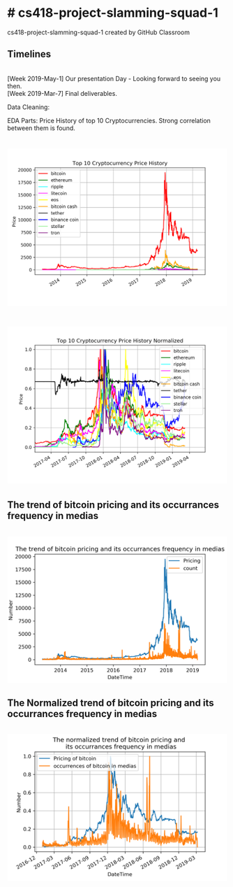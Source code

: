 <h1><b># cs418-project-slamming-squad-1</b></h1>
cs418-project-slamming-squad-1 created by GitHub Classroom

<h2>Timelines</h2>
<br>[Week 2019-May-1] Our presentation Day - Looking forward to seeing you then.
<br>[Week 2019-Mar-7] Final deliverables.

Data Cleaning:


EDA Parts:
Price History of top 10 Cryptocurrencies. Strong correlation between them is found. 

# <img src="https://github.com/edgeslab/cs418-project-slamming-squad-1/blob/master/coin360/Top10_Cryptocurrency_Price_History.png" width="600">

# <img src="https://github.com/edgeslab/cs418-project-slamming-squad-1/blob/master/coin360/Top10_Cryptocurrency_Price_History_Normalized.png" width="600">

<h2>The trend of bitcoin pricing and its occurrances frequency in medias</h2><br>
<img src="https://github.com/edgeslab/cs418-project-slamming-squad-1/blob/master/mediacloud/Bitcoin_Price_And_Occurencies.png", width="600">
<br>
<h2>The Normalized trend of bitcoin pricing and its occurrances frequency in medias</h2><br>
<img src="https://github.com/edgeslab/cs418-project-slamming-squad-1/blob/master/mediacloud/Bitcoin_Price_And_Occurencies_Normalized.png", width="600">

